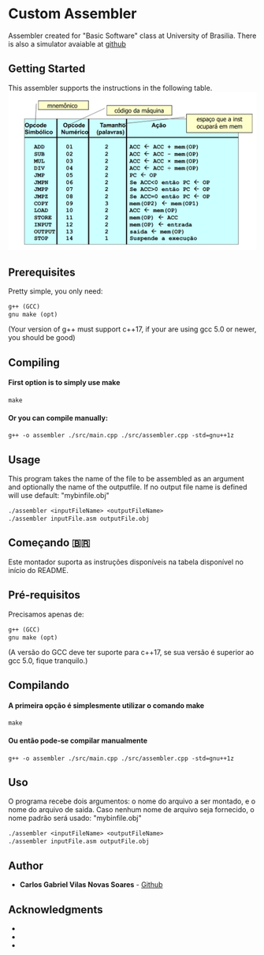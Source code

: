 # Custom Assembler 
Assembler created for "Basic Software" class at University of Brasilia.
There is also a simulator avaiable at [github](https://github.com/gabuvns/simulator-sb)

## Getting Started
This assembler supports the instructions in the following table.
![List of instructions](./assets/assemblyInstructionTable.png)

## Prerequisites
Pretty simple, you only need: 

```
g++ (GCC)
gnu make (opt)
```
(Your version of g++ must support c++17, if your are using gcc 5.0 or newer, you should be good)

## Compiling

#### First option is to simply use make

```
make 
```

#### Or you can compile manually:

```
g++ -o assembler ./src/main.cpp ./src/assembler.cpp -std=gnu++1z
```



## Usage 
This program takes the name of the file to be assembled as an argument and optionally the name of the outputfile. If no output file name is defined will use default: "mybinfile.obj"

```
./assembler <inputFileName> <outputFileName>
./assembler inputFile.asm outputFile.obj
```
## Começando :brazil:
Este montador suporta as instruções disponíveis na tabela disponível no início do README.

## Pré-requisitos
Precisamos apenas de:

```
g++ (GCC)
gnu make (opt)
```
(A versão do GCC deve ter suporte para c++17, se sua versão é superior ao gcc 5.0, fique tranquilo.)

## Compilando

#### A primeira opção é simplesmente utilizar o comando make

```
make 
```

#### Ou então pode-se compilar manualmente

```
g++ -o assembler ./src/main.cpp ./src/assembler.cpp -std=gnu++1z
```

## Uso 
O programa recebe dois argumentos: o nome do arquivo a ser montado, e o nome do arquivo de saida. Caso nenhum nome de arquivo seja fornecido, o nome padrão será usado: "mybinfile.obj"
```
./assembler <inputFileName> <outputFileName>
./assembler inputFile.asm outputFile.obj
```

## Author

* **Carlos Gabriel Vilas Novas Soares** - [Github](https://github.com/gabuvns)

## Acknowledgments

* 
* 
* 
